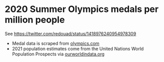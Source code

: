 # 2020 Summer Olympics medals per million people

See https://twitter.com/redouad/status/1418976240954978309

- Medal data is scraped from [olympics.com](https://olympics.com/tokyo-2020/olympic-games/en/results/all-sports/medal-standings.htm)
- 2021 population estimates come from the United Nations World Population Prospects via [ourworldindata.org](https://ourworldindata.org/grapher/population)
